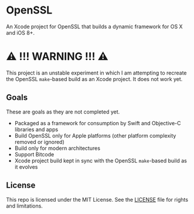 # OpenSSL

An Xcode project for OpenSSL that builds a dynamic framework for OS X and iOS 8+.

# ⚠️ !!! WARNING !!! ⚠️

This project is an unstable experiment in which I am attempting to recreate the OpenSSL `make`-based build as an Xcode project. It does not work yet.

## Goals

These are goals as they are not completed yet.

- Packaged as a framework for consumption by Swift and Objective-C libraries and apps
- Build OpenSSL only for Apple platforms (other platform complexity removed or ignored)
- Build only for modern architectures
- Support Bitcode
- Xcode project build kept in sync with the OpenSSL `make`-based build as it evolves

## License

This repo is licensed under the MIT License. See the [LICENSE](LICENSE.md) file for rights and limitations.
